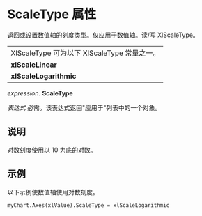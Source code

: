 
# ScaleType 属性

返回或设置数值轴的刻度类型。仅应用于数值轴。读/写 XlScaleType。


||
|:-----|
|XlScaleType 可为以下 XlScaleType 常量之一。|
|**xlScaleLinear**|
|**xlScaleLogarithmic**|

 _expression_. **ScaleType**

 _表达式_ 必需。该表达式返回"应用于"列表中的一个对象。

## 说明

对数刻度使用以 10 为底的对数。


## 示例

以下示例使数值轴使用对数刻度。


```
myChart.Axes(xlValue).ScaleType = xlScaleLogarithmic
```

